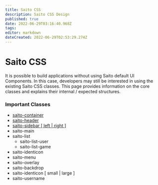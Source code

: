 ```yaml
---
title: Saito CSS
description: Saito CSS Design
published: true
date: 2022-06-29T03:16:40.968Z
tags: 
editor: markdown
dateCreated: 2022-06-29T02:53:29.274Z
---
```


# Saito CSS

It is possible to build applications without using Saito default UI Components. In this case, developers may still be interested in using the existing Saito CSS classes. This page provides information on the core classes and explains their internal / expected structures.

### Important Classes

- [saito-container](/tech/applications/saito-css/saito-container)
- [saito-header](/tech/applications/saito-css/saito-header)
- [saito-sidebar  \[ left \| right \]](/tech/applications/saito-css/saito-sidebar)
- saito-main
- saito-list
	- saito-list-user
	- saito-list-game
- saito-identicon
- saito-menu
- saito-overlay
- saito-backdrop
- saito-identicon \[ small \| large \]
- saito-username
